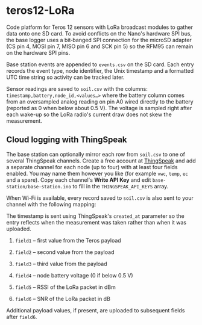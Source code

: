 # teros12-LoRa
Code platform for Teros 12 sensors with LoRa broadcast modules to gather data onto
one SD card. To avoid conflicts on the Nano's hardware SPI bus, the base logger
uses a bit‑banged SPI connection for the microSD adapter (CS pin 4, MOSI pin 7,
MISO pin 6 and SCK pin 5) so the RFM95 can remain on the hardware SPI pins.

Base station events are appended to `events.csv` on the SD card. Each entry
records the event type, node identifier, the Unix timestamp and a formatted UTC
time string so activity can be tracked later.

Sensor readings are saved to `soil.csv` with the columns:
`timestamp,battery,node_id,<values…>` where the battery column comes from an
oversampled analog reading on pin A0 wired directly to the battery (reported as 0 when below
about 0.5&nbsp;V). The voltage is sampled right after each wake-up so the LoRa radio's current draw does not skew the measurement.

## Cloud logging with ThingSpeak

The base station can optionally mirror each row from `soil.csv` to one of
several ThingSpeak channels. Create a free account at
[ThingSpeak](https://thingspeak.com) and add a separate channel for each node
(up to four) with at least four fields enabled. You may name them however you
like (for example `vwc`, `temp`, `ec` and a spare). Copy each channel's
**Write API Key** and edit `base-station/base-station.ino` to fill in the
`THINGSPEAK_API_KEYS` array.

When Wi-Fi is available, every record saved to `soil.csv` is also sent to your
channel with the following mapping:

The timestamp is sent using ThingSpeak's `created_at` parameter so the entry
reflects when the measurement was taken rather than when it was uploaded.

1. `field1` – first value from the Teros payload
2. `field2` – second value from the payload
3. `field3` – third value from the payload

4. `field4` – node battery voltage (0 if below 0.5&nbsp;V)
5. `field5` – RSSI of the LoRa packet in dBm
6. `field6` – SNR of the LoRa packet in dB

Additional payload values, if present, are uploaded to subsequent fields after `field6`.

